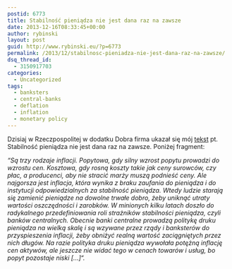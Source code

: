 ```yaml
---
postid: 6773
title: Stabilność pieniądza nie jest dana raz na zawsze
date: 2013-12-16T08:33:45+00:00
author: rybinski
layout: post
guid: http://www.rybinski.eu/?p=6773
permalink: /2013/12/stabilnosc-pieniadza-nie-jest-dana-raz-na-zawsze/
dsq_thread_id:
  - 3150917703
categories:
  - Uncategorized
tags:
  - banksters
  - central-banks
  - deflation
  - inflation
  - monetary policy
---
```

Dzisiaj w Rzeczpospolitej w dodatku Dobra firma ukazał się mój [tekst](http://archiwum.rp.pl/artykul/1227041-Stabilnosc-pieniadza-nie-jest-dana-raz-na-zawsze.html) pt. Stabilność pieniądza nie jest dana raz na zawsze. Poniżej fragment:

_“Są trzy rodzaje inflacji. Popytowa, gdy silny wzrost popytu prowadzi do wzrostu cen. Kosztowa, gdy rosną koszty takie jak ceny surowców, czy płac, a producenci, aby nie stracić marży muszą podnieść ceny. Ale najgorsza jest inflacja, która wynika z braku zaufania do pieniądza i do instytucji odpowiedzialnych za stabilność pieniądza. Wtedy ludzie starają się zamienić pieniądze na dowolne trwałe dobro, żeby uniknąć utraty wartości oszczędności i zarobków. W minionych kilku latach doszło do radykalnego przedefiniowania roli strażników stabilności pieniądza, czyli banków centralnych. Obecnie banki centralne prowadzą politykę druku pieniądza na wielką skalę i są wzywane przez rządy i banksterów do przyspieszenia inflacji, żeby obniżyć realną wartość zaciągniętych przez nich długów. Na razie polityka druku pieniądza wywołała potężną inflację cen aktywów, ale jeszcze nie widać tego w cenach towarów i usług, bo popyt pozostaje niski [...]“._

 
